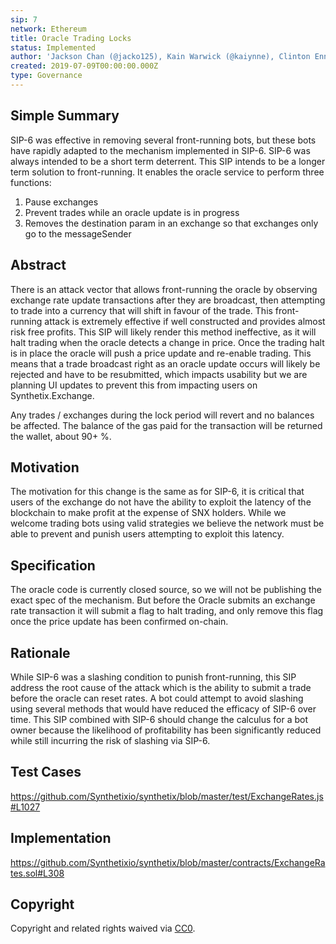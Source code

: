 ```yaml
---
sip: 7
network: Ethereum
title: Oracle Trading Locks
status: Implemented
author: 'Jackson Chan (@jacko125), Kain Warwick (@kaiynne), Clinton Ennis (@hav-noms)'
created: 2019-07-09T00:00:00.000Z
type: Governance
---
```


## Simple Summary
<!--"If you can't explain it simply, you don't understand it well enough." Provide a simplified and layman-accessible explanation of the SIP.-->
SIP-6 was effective in removing several front-running bots, but these bots have rapidly adapted to the mechanism implemented in SIP-6. SIP-6 was always intended to be a short term deterrent. This SIP intends to be a longer term solution to front-running. It enables the oracle service to perform three functions:
1. Pause exchanges
2. Prevent trades while an oracle update is in progress
3. Removes the destination param in an exchange so that exchanges only go to the messageSender

## Abstract
<!--A short (~200 word) description of the technical issue being addressed.-->
There is an attack vector that allows front-running the oracle by observing exchange rate update transactions after they are broadcast, then attempting to trade into a currency that will shift in favour of the trade. This front-running attack is extremely effective if well constructed and provides almost risk free profits. This SIP will likely render this method ineffective, as it will halt trading when the oracle detects a change in price. Once the trading halt is in place the oracle will push a price update and re-enable trading. This means that a trade broadcast right as an oracle update occurs will likely be rejected and have to be resubmitted, which impacts usability but we are planning UI updates to prevent this from impacting users on Synthetix.Exchange.

Any trades / exchanges during the lock period will revert and no balances be affected. The balance of the gas paid for the transaction will be returned the wallet, about 90+ %. 

## Motivation
<!--The motivation is critical for SIPs that want to change Synthetix. It should clearly explain why the existing protocol specification is inadequate to address the problem that the SIP solves. SIP submissions without sufficient motivation may be rejected outright.-->
The motivation for this change is the same as for SIP-6, it is critical that users of the exchange do not have the ability to exploit the latency of the blockchain to make profit at the expense of SNX holders. While we welcome trading bots using valid strategies we believe the network must be able to prevent and punish users attempting to exploit this latency.

## Specification
<!--The technical specification should describe the syntax and semantics of any new feature.-->
The oracle code is currently closed source, so we will not be publishing the exact spec of the mechanism. But before the Oracle submits an exchange rate transaction it will submit a flag to halt trading, and only remove this flag once the price update has been confirmed on-chain.

## Rationale
<!--The rationale fleshes out the specification by describing what motivated the design and why particular design decisions were made. It should describe alternate designs that were considered and related work, e.g. how the feature is supported in other languages. The rationale may also provide evidence of consensus within the community, and should discuss important objections or concerns raised during discussion.-->
While SIP-6 was a slashing condition to punish front-running, this SIP address the root cause of the attack which is the ability to submit a trade before the oracle can reset rates. A bot could attempt to avoid slashing using several methods that would have reduced the efficacy of SIP-6 over time. This SIP combined with SIP-6 should change the calculus for a bot owner because the likelihood of profitability has been significantly reduced while still incurring the risk of slashing via SIP-6.

## Test Cases
<!--Test cases for an implementation are mandatory for SIPs but can be included with the implementation..-->
https://github.com/Synthetixio/synthetix/blob/master/test/ExchangeRates.js#L1027

## Implementation
<!--The implementations must be completed before any SIP is given status "Implemented", but it need not be completed before the SIP is "Approved". While there is merit to the approach of reaching consensus on the specification and rationale before writing code, the principle of "rough consensus and running code" is still useful when it comes to resolving many discussions of API details.-->
https://github.com/Synthetixio/synthetix/blob/master/contracts/ExchangeRates.sol#L308

## Copyright
Copyright and related rights waived via [CC0](https://creativecommons.org/publicdomain/zero/1.0/).